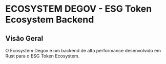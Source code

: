 # ECOSYSTEM DEGOV - ESG Token Ecosystem Backend

## Visão Geral
O Ecosystem Degov é um backend de alta performance desenvolvido em Rust para o ESG Token Ecosystem.
